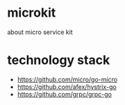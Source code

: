 # microkit
about micro service kit

# technology stack
* https://github.com/micro/go-micro
* https://github.com/afex/hystrix-go
* https://github.com/grpc/grpc-go
